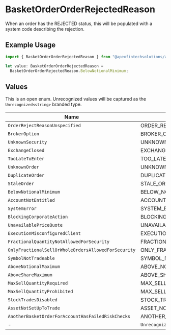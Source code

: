 # BasketOrderOrderRejectedReason

When an order has the REJECTED status, this will be populated with a system code describing the rejection.

## Example Usage

```typescript
import { BasketOrderOrderRejectedReason } from "@apexfintechsolutions/ascend-sdk/models/components";

let value: BasketOrderOrderRejectedReason =
  BasketOrderOrderRejectedReason.BelowNotionalMinimum;
```

## Values

This is an open enum. Unrecognized values will be captured as the `Unrecognized<string>` branded type.

| Name                                                      | Value                                                     |
| --------------------------------------------------------- | --------------------------------------------------------- |
| `OrderRejectReasonUnspecified`                            | ORDER_REJECT_REASON_UNSPECIFIED                           |
| `BrokerOption`                                            | BROKER_OPTION                                             |
| `UnknownSecurity`                                         | UNKNOWN_SECURITY                                          |
| `ExchangeClosed`                                          | EXCHANGE_CLOSED                                           |
| `TooLateToEnter`                                          | TOO_LATE_TO_ENTER                                         |
| `UnknownOrder`                                            | UNKNOWN_ORDER                                             |
| `DuplicateOrder`                                          | DUPLICATE_ORDER                                           |
| `StaleOrder`                                              | STALE_ORDER                                               |
| `BelowNotionalMinimum`                                    | BELOW_NOTIONAL_MINIMUM                                    |
| `AccountNotEntitled`                                      | ACCOUNT_NOT_ENTITLED                                      |
| `SystemError`                                             | SYSTEM_ERROR                                              |
| `BlockingCorporateAction`                                 | BLOCKING_CORPORATE_ACTION                                 |
| `UnavailablePriceQuote`                                   | UNAVAILABLE_PRICE_QUOTE                                   |
| `ExecutionMisconfiguredClient`                            | EXECUTION_MISCONFIGURED_CLIENT                            |
| `FractionalQuantityNotAllowedForSecurity`                 | FRACTIONAL_QUANTITY_NOT_ALLOWED_FOR_SECURITY              |
| `OnlyFractionalSellOrWholeOrdersAllowedForSecurity`       | ONLY_FRACTIONAL_SELL_OR_WHOLE_ORDERS_ALLOWED_FOR_SECURITY |
| `SymbolNotTradeable`                                      | SYMBOL_NOT_TRADEABLE                                      |
| `AboveNotionalMaximum`                                    | ABOVE_NOTIONAL_MAXIMUM                                    |
| `AboveShareMaximum`                                       | ABOVE_SHARE_MAXIMUM                                       |
| `MaxSellQuantityRequired`                                 | MAX_SELL_QUANTITY_REQUIRED                                |
| `MaxSellQuantityProhibited`                               | MAX_SELL_QUANTITY_PROHIBITED                              |
| `StockTradesDisabled`                                     | STOCK_TRADES_DISABLED                                     |
| `AssetNotSetUpToTrade`                                    | ASSET_NOT_SET_UP_TO_TRADE                                 |
| `AnotherBasketOrderForAccountHasFailedRiskChecks`         | ANOTHER_BASKET_ORDER_FOR_ACCOUNT_HAS_FAILED_RISK_CHECKS   |
| -                                                         | `Unrecognized<string>`                                    |
